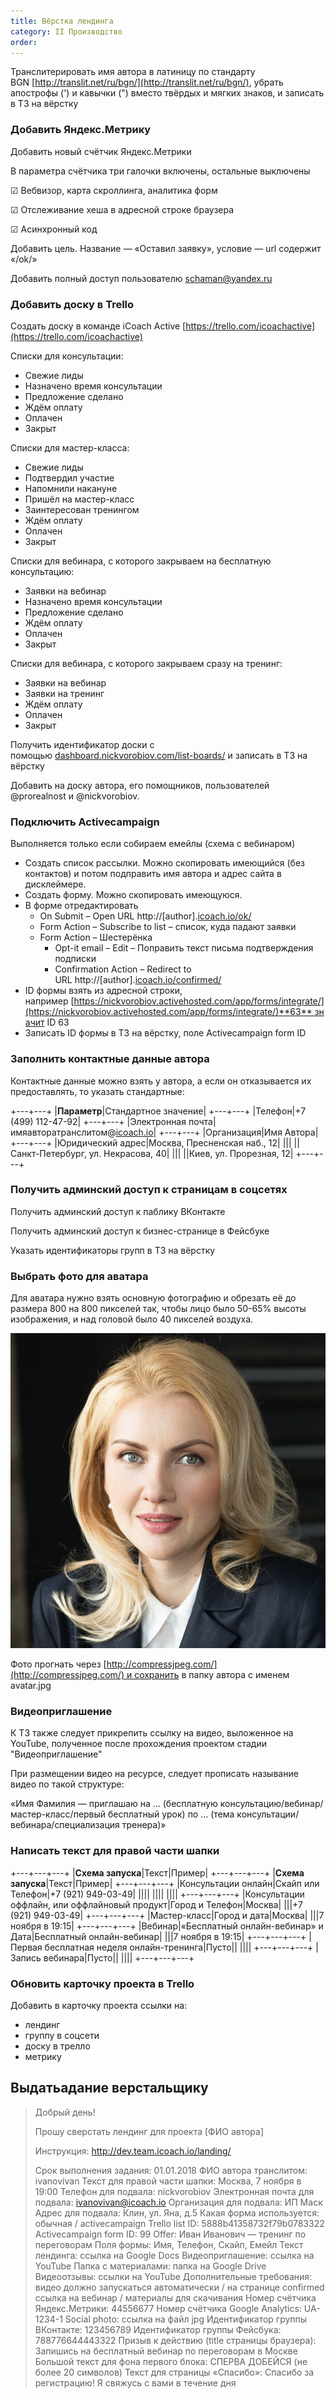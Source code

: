```yaml
---
title: Вёрстка лендинга
category: II Производство
order: 
---
```


Транслитерировать имя автора в латиницу по стандарту BGN [http://translit.net/ru/bgn/](http://translit.net/ru/bgn/), убрать апострофы (') и кавычки (") вместо твёрдых и мягких знаков, и записать в ТЗ на вёрстку

### Добавить Яндекс.Метрику

Добавить новый счётчик Яндекс.Метрики

В параметра счётчика три галочки включены, остальные выключены

☑︎ Вебвизор, карта скроллинга, аналитика форм

☑︎ Отслеживание хеша в адресной строке браузера

☑︎ Асинхронный код

Добавить цель. Название — «Оставил заявку», условие — url содержит «/ok/»

Добавить полный доступ пользователю [schaman@yandex.ru](mailto:schaman@yandex.ru)

### Добавить доску в Trello

Создать доску в команде iCoach Active [https://trello.com/icoachactive](https://trello.com/icoachactive)

Списки для консультации:

* Свежие лиды
* Назначено время консультации
* Предложение сделано
* Ждём оплату
* Оплачен
* Закрыт

Списки для мастер-класса:

* Свежие лиды
* Подтвердил участие
* Напомнили накануне
* Пришёл на мастер-класс
* Заинтересован тренингом
* Ждём оплату
* Оплачен
* Закрыт

Списки для вебинара, с которого закрываем на бесплатную консультацию:

* Заявки на вебинар
* Назначено время консультации
* Предложение сделано
* Ждём оплату
* Оплачен
* Закрыт

Списки для вебинара, с которого закрываем сразу на тренинг:

* Заявки на вебинар
* Заявки на тренинг
* Ждём оплату
* Оплачен
* Закрыт

Получить идентификатор доски с помощью [dashboard.nickvorobiov.com/list-boards/](http://dashboard.nickvorobiov.com/list-boards/) и записать в ТЗ на вёрстку

Добавить на доску автора, его помощников, пользователей @prorealnost и @nickvorobiov.

### Подключить Activecampaign

Выполняется только если собираем емейлы (схема с вебинаром)

* Создать список рассылки. Можно скопировать имеющийся (без контактов) и потом подправить имя автора и адрес сайта в дисклеймере.
* Создать форму. Можно скопировать имеющуюся.
* В форме отредактировать
  * On Submit – Open URL http://\[author\].[icoach.io/ok/](http://icoach.io/ok/)
  * Form Action – Subscribe to list – список, куда падают заявки
  * Form Action – Шестерёнка
    * Opt-it email – Edit – Поправить текст письма подтверждения подписки
    * Confirmation Action – Redirect to URL http://\[author\].[icoach.io/confirmed/](http://icoach.io/confirmed/)
* ID формы взять из адресной строки, например [https://nickvorobiov.activehosted.com/app/forms/integrate/](https://nickvorobiov.activehosted.com/app/forms/integrate/)**63** значит ID 63
* Записать ID формы в ТЗ на вёрстку, поле Activecampaign form ID

### Заполнить контактные данные автора

Контактные данные можно взять у автора, а если он отказывается их предоставлять, то указать стандартные:

+---+---+
|**Параметр**|Стандартное значение|
+---+---+
|Телефон|\+7 (499) 112-47-92|
+---+---+
|Электронная почта|имяавторатранслитом@[icoach.io](http://icoach.io/)|
+---+---+
|Организация|Имя Автора|
+---+---+
|Юридический адрес|Москва, Пресненская наб., 12|
|||
||Санкт-Петербург, ул. Некрасова, 40|
|||
||Киев, ул. Прорезная, 12|
+---+---+

### Получить админский доступ к страницам в соцсетях

Получить админский доступ к паблику ВКонтакте

Получить админский доступ к бизнес-странице в Фейсбуке

Указать идентификаторы групп в ТЗ на вёрстку

### Выбрать фото для аватара

Для аватара нужно взять основную фотографию и обрезать её до размера 800 на 800 пикселей так, чтобы лицо было 50-65% высоты изображения, и над головой было 40 пикселей воздуха.

![avatar.jpg](/images/build/landing/avatar.jpg)

Фото прогнать через [http://compressjpeg.com/](http://compressjpeg.com/) и сохранить в папку автора с именем avatar.jpg

### Видеоприглашение

К ТЗ также следует прикрепить ссылку на видео, выложенное на YouTube, полученное после прохождения проектом стадии "Видеоприглашение"

При размещении видео на ресурсе, следует прописать называние видео по такой структуре:

«Имя Фамилия — приглашаю на ... (бесплатную консультацию/вебинар/мастер-класс/первый бесплатный урок) по ... (тема консультации/вебинара/специализация тренера)»

### Написать текст для правой части шапки

+---+---+---+
|**Схема запуска**|Текст|Пример|
+---+---+---+
|**Схема запуска**|Текст|Пример|
+---+---+---+
|Консультации онлайн|Скайп или Телефон|\+7 (921) 949-03-49|
||||
|||\|
||||
+---+---+---+
|Консультации оффлайн, или оффлайновый продукт|Город и Телефон|Москва\|
|||\+7 (921) 949-03-49|
+---+---+---+
|Мастер-класс|Город и дата|Москва\|
|||7 ноября в 19:15|
+---+---+---+
|Вебинар|«Бесплатный онлайн-вебинар» и Дата|Бесплатный онлайн-вебинар\|
|||7 ноября в 19:15|
+---+---+---+
|Первая бесплатная неделя онлайн-тренинга|Пусто|\|
||||
+---+---+---+
|Запись вебинара|Пусто|\|
||||
+---+---+---+

### Обновить карточку проекта в Trello

Добавить в карточку проекта ссылки на:

* лендинг
* группу в соцсети
* доску в трелло
* метрику

## Выдатьадание верстальщику

> Добрый день!
> 
> Прошу сверстать лендинг для проекта \[ФИО автора\]
> 
> Инструкция: http://dev.team.icoach.io/landing/
> 
> Срок выполнения задания: 01\.01.2018
> ФИО автора транслитом: ivanovivan
> Текст для правой части шапки: Москва, 7 ноября в 19:00
> Телефон для подвала: nickvorobiov
> Электронная почта для подвала: ivanovivan@icoach.io
> Организация для подвала: ИП Маск
> Адрес для подвала: Клин, ул. Яна, д.5
> Какая форма используется: обычная / activecampaign
> Trello list ID: 5888b41358732f79b0783322
> Activecampaign form ID: 99
> Offer: Иван Иванович — тренинг по переговорам
> Поля формы: Имя, Телефон, Скайп, Емейл
> Текст лендинга: ссылка на Google Docs
> Видеоприглашение: ссылка на YouTube
> Папка с материалами: папка на Google Drive
> Видеоотзывы: ссылки на YouTube
> Дополнительные требования: видео должно запускаться автоматически / на странице confirmed ссылка на вебинар / материалы для скачивания
> Номер счётчика Яндекс.Метрики: 44556677
> Номер счётчика Google Analytics: UA-1234-1
> Social photo: ссылка на файл jpg
> Идентификатор группы ВКонтакте: 123456789
> Идентификатор группы Фейсбука: 788776644443322
> Призыв к действию (title страницы браузера): Запишись на бесплатный вебинар по переговорам в Москве
> Большой текст для фона первого блока: СПЕРВА ДОБЕЙСЯ (не более 20 символов)
> Текст для страницы «Спасибо»: Спасибо за регистрацию! Я свяжусь с вами в течение дня
